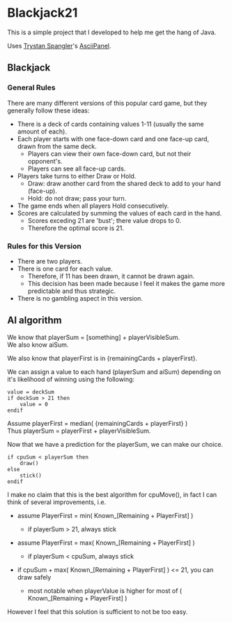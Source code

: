 <h1>Blackjack21</h1>

This is a simple project that I developed to help me get the hang of Java.

Uses <a href="https://github.com/trystan">Trystan Spangler</a>'s <a href="https://github.com/trystan/AsciiPanel">AsciiPanel</a>.

<h2>Blackjack</h2>

<h3>General Rules</h3>

There are many different versions of this popular card game, but they generally follow these ideas:
- There is a deck of cards containing values 1-11 (usually the same amount of each).
- Each player starts with one face-down card and one face-up card, drawn from the same deck.
    - Players can view their own face-down card, but not their opponent's.
    - Players can see all face-up cards.
- Players take turns to either Draw or Hold.
    - Draw: draw another card from the shared deck to add to your hand (face-up).
    - Hold: do not draw; pass your turn.
- The game ends when all players Hold consecutively.
- Scores are calculated by summing the values of each card in the hand.
    - Scores exceding 21 are 'bust'; there value drops to 0.
    - Therefore the optimal score is 21.

<h3>Rules for this Version</h3>

- There are two players.
- There is one card for each value.
    - Therefore, if 11 has been drawn, it cannot be drawn again.
    - This decision has been made because I feel it makes the game more predictable and thus strategic.
- There is no gambling aspect in this version.


<h2>AI algorithm</h2>

We know that playerSum = [something] + playerVisibleSum. <br>
We also know aiSum.

We also know that playerFirst is in {remainingCards + playerFirst}.

We can assign a value to each hand (playerSum and aiSum) depending on it's likelihood of winning using the following:
```
value = deckSum
if deckSum > 21 then
    value = 0                                                                                      
endif                                                                                              
```

Assume playerFirst = median( {remainingCards + playerFirst} ) <br>
Thus playerSum = playerFirst + playerVisibleSum.

Now that we have a prediction for the playerSum, we can make our choice.
```
if cpuSum < playerSum then
    draw()
else
    stick()
endif
```

I make no claim that this is the best algorithm for cpuMove(), in fact I can think of several improvements, i.e.

- assume PlayerFirst = min( Known_[Remaining + PlayerFirst] )
    - if playerSum > 21, always stick

- assume PlayerFirst = max( Known_[Remaining + PlayerFirst] )
    - if playerSum < cpuSum, always stick

-  if cpuSum + max( Known_[Remaining + PlayerFirst] ) <= 21, you can draw safely
    -  most notable when playerValue is higher for most of ( Known_[Remaining + PlayerFirst] )

However I feel that this solution is sufficient to not be too easy.

